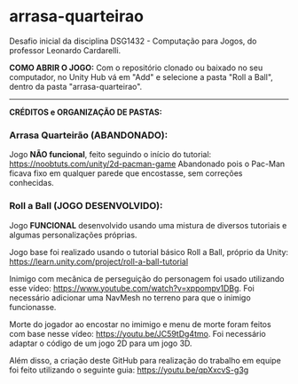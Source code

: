 # arrasa-quarteirao
Desafio inicial da disciplina DSG1432 - Computação para Jogos, do professor Leonardo Cardarelli.

**COMO ABRIR O JOGO:**
Com o repositório clonado ou baixado no seu computador, no Unity Hub vá em "Add" e selecione a pasta "Roll a Ball", dentro da pasta "arrasa-quarteirao".

----------

**CRÉDITOS e ORGANIZAÇÃO DE PASTAS:**
### Arrasa Quarteirão (ABANDONADO):
Jogo **NÃO funcional**, feito seguindo o início do tutorial: https://noobtuts.com/unity/2d-pacman-game
Abandonado pois o Pac-Man ficava fixo em qualquer parede que encostasse, sem correções conhecidas.


### Roll a Ball (JOGO DESENVOLVIDO): 
Jogo **FUNCIONAL** desenvolvido usando uma mistura de diversos tutoriais e algumas personalizações próprias.

Jogo base foi realizado usando o tutorial básico Roll a Ball, próprio da Unity: https://learn.unity.com/project/roll-a-ball-tutorial

Inimigo com mecânica de perseguição do personagem foi usado utilizando esse vídeo: https://www.youtube.com/watch?v=xppompv1DBg. Foi necessário adicionar uma NavMesh no terreno para que o inimigo funcionasse.

Morte do jogador ao encostar no imimigo e menu de morte foram feitos com base nesse vídeo: https://youtu.be/JC59tDg4tmo. Foi necessário adaptar o código de um jogo 2D para um jogo 3D.


Além disso, a criação deste GitHub para realização do trabalho em equipe foi feito utilizando o seguinte guia: https://youtu.be/qpXxcvS-g3g
